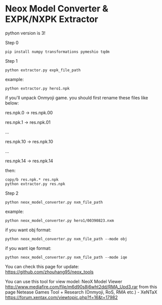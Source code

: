 # Neox Model Converter & EXPK/NXPK Extractor

python version is 3!

Step 0
```
pip install numpy transformations pymeshio tqdm
```
Step 1
```
python extractor.py expk_file_path
```
example:
```
python extractor.py hero1.npk
```
if you'll unpack Onmyoji game.
you should first rename these files like below:

res.npk.0 -> res.npk.00

res.npk.1 -> res.npk.01

...

res.npk.10 -> res.npk.10

...

res.npk.14 -> res.npk.14


then:
```
copy/b res.npk.* res.npk
python extractor.py res.npk
```

Step 2
```
python neox_model_converter.py nxm_file_path
```
example:
```
python neox_model_converter.py hero1/00390823.nxm
```
if you want obj format:
```
python neox_model_converter.py nxm_file_path --mode obj
```
if you want iqe format:
```
python neox_model_converter.py nxm_file_path --mode iqe
```

You can check this page for update:
https://github.com/zhouhang95/neox_tools

You can use this tool for view model:
NeoX Model Viewer
http://www.mediafire.com/file/m6d90s8j6wht2dd/RMA_Upd3.rar
from this page
Netease Games Tool + Research (Onmyoji, RoS, RMA etc.) - XeNTaX
https://forum.xentax.com/viewtopic.php?f=16&t=17982